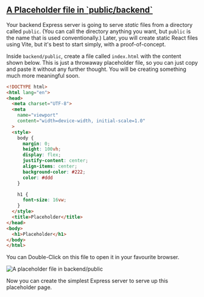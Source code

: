 <!-- A placeholder backend -->
<section
  id="placeholder-backend"
  aria-labelledby="placeholder-backend"
  data-item="Minimal Backend"
>
  <h2><a href="#placeholder-backend">A Placeholder file in `public/backend`</a></h2>

Your backend Express server is going to serve _static_ files from a directory called `public`. (You can call the directory anything you want, but `public` is the name that is used conventionally.) Later, you will create static React files using Vite, but it's best to start simply, with a proof-of-concept.

Inside `backend/public`, create a file called `index.html` with the content shown below. This is just a throwaway placeholder file, so you can just copy and paste it without any further thought. You will be creating something much more meaningful soon.

```html
<!DOCTYPE html>
<html lang="en">
<head>
  <meta charset="UTF-8">
  <meta
    name="viewport"
    content="width=device-width, initial-scale=1.0"
  >
  <style>
    body {
      margin: 0;
      height: 100vh;
      display: flex;
      justify-content: center;
      align-items: center;
      background-color: #222;
      color: #ddd
    }

    h1 {
      font-size: 16vw;
    }
  </style>
  <title>Placeholder</title>
</head>
<body>
  <h1>Placeholder</h1>
</body>
</html>
```

You can Double-Click on this file to open it in your favourite browser.

![A placeholder file in `backend/public`](images/placeholder.webp)

Now you can create the simplest Express server to serve up this placeholder page.
  

</section>
